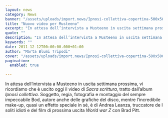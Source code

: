 ```yaml
---
layout: news
category: News
banner: "/assets/uploads/import.news/Ipnosi-collettiva-copertina-500x500-460x280.jpg"
title: "Nuovo video per Musteeno"
excerpt: "In attesa dell’intervista a Musteeno in uscita settimana prossima, vi ricordiamo che è uscito oggi il video di Sacra scrittura, tratto dall’album Ipnosi collettiva. Soggetto, regia, fotografia e montaggio del sempre impeccabile Bod, autore anche delle grafiche del disco, mentre l’incredibile make-up, quasi un effetto speciale in sé, è di Andrea Leanza, truccatore de I [&hellip"
quote: ""
description: "In attesa dell’intervista a Musteeno in uscita settimana prossima, vi ricordiamo che è uscito oggi il video di Sacra scrittura, tratto dall’album Ipnosi collettiva. Soggetto, regia, fotografia e montaggio del sempre impeccabile Bod, autore anche delle grafiche del disco, mentre l’incredibile make-up, quasi un effetto speciale in sé, è di Andrea Leanza, truccatore de I [&hellip"
keywords: ""
date: 2011-12-12T00:00:00.000+01:00
author: "Marta Blumi Tripodi"
cover: "/assets/uploads/import.news/Ipnosi-collettiva-copertina-500x500-460x280.jpg"
pagination:
  enabled: true

---
```


In attesa dell’intervista a Musteeno in uscita settimana prossima, vi ricordiamo che è uscito oggi il video di _Sacra scrittura_, tratto dall’album _Ipnosi collettiva_. Soggetto, regia, fotografia e montaggio del sempre impeccabile Bod, autore anche delle grafiche del disco, mentre l’incredibile make-up, quasi un effetto speciale in sé, è di Andrea Leanza, truccatore de I soliti idioti e del film di prossima uscita _World war Z_ con Brad Pitt.